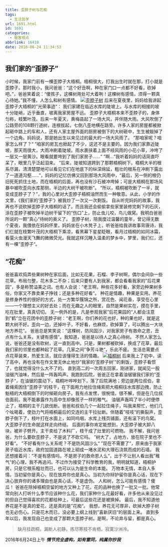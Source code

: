 ```yaml
---
title: 歪脖子树与花痴
tags:
  - 生活哲学
url: 1691.html
id: 1691
categories:
  - 极客视点
abbrlink: 16410
date: 2016-06-24 11:34:53
---
```


我们家的“歪脖子”
---------

小时候，我家门前有一棵歪脖子大梧桐。梧桐很大，打我出生时就在那，打小就是歪脖子。那时我小，我问爸爸：“这个好丑啊，种在家门口一点都不好看，砍掉吧。”，爸爸笑着说：“傻孩子，这棵树用处可大着咧！这棵树有感情，须得一颗真心待她。”我不懂，人怎么和树有感情。 [![歪脖子树](http://wangbaiyuan.cn/wp-content/uploads/2016/06/6619529490677646908_compressed.jpg)](http://wangbaiyuan.cn/wp-content/uploads/2016/06/6619529490677646908_compressed.jpg) 后来在夏夜里，妈妈给我讲起歪脖子大梧桐的”光荣事迹“： 我们家建在临近水库的陡坡上。与水库的相接的坡十分陡峭，近乎垂直，坡离我家房屋不远。 歪脖子大梧桐本来不歪脖子的，身体匀称，枝繁叶茂。后来一年夏天，黄梅县起了一场大风，并伴随大雨。大风吹倒了公路旁的108颗行道树，连根拔起，七倒八歪地横在路旁。许多人家的房屋都被掀起砸中路上的车和人，还有人家主屋外面的厨房被倒下的大树砸中，生生被敲掉了一个边角。妈妈说，那是她出生以来见过的最大的一场大风雨了。 ”那咱家呢？咱家怎么样了？“ ”咱家的房瓦也掀起了不少，这还不是主要的。因为我们家靠近陡坡，那天雨很大，大雨冲刷着陡坡。雨水裹挟着上面不经风雨的小花小草，冲垮了一层又一层黄沙。眼看就要垮到了我们家房子……“ ”啊...“我听着妈妈的话简直吓呆了，眼里几乎泛起泪来。 ”后来，陡坡知道跨到了那颗梧桐树下。梧桐大半的根系尽漏，清清楚楚地可以看见它们在地底下的纵深绵延，粗壮的根系在冲刷下露出了一道道沟壑……”，妈妈的记忆仿佛又回到那场大风雨中，“最后，另一侧的根仍旧死死抓住土地，而在梧桐的后面，再也没有沙石被冲垮掉；可是大梧桐在那场风暴中被吹歪向水库那侧，半边的大树干被吹断”。 “所以，梧桐被吹断了一半，就变成歪脖子了？”，我的心里对大歪脖子梧桐油然而生一种敬意。从此，小学的作文里，《我们家的‘歪脖子’》被我炒了一次又一次剩饭。 自从听完妈妈的故事，我再也不说砍掉歪脖子大梧桐的话了。而且我还会偷偷拿些家里装修完剩下的石灰，涂在歪脖子被吹掉半边树干留下的“伤口”上，防止虫儿咬，鸟儿做窝。我明白爸爸所说的一颗”真心“待树的奥义了。 歪脖子树，陪我度过温馨的童年，曾记得无数个夏夜，我偎依在妈妈怀里，妈妈坐在小木凳子上，听爸爸给我讲故事背唐诗，我们仨就在枝繁叶茂的大梧桐下乘凉，看黑幕下星星眨眼，看月过梧桐的如同冰霜，看萤火虫漫天飞舞的微微荧光。我就这样沉睡入温柔的梦乡中，梦里，我们仨，还有一棵”歪脖子“。

“花痴”
----

爸爸喜欢捣弄些果树种在家后面，比如无花果，石榴、李子树啊，偶尔会间杂一些花草。布局匀整，花木多二不杂；后来只要有人到我家，都会看看我家的”后花果园“，多是称赞溢美之词。也有人会说：”老王啊，种些花多好看，家旁边种果树多俗，你家又不靠卖果子挣钱；还是多种花好看“。 种花是情趣，种果是实用。养花是修身养性的很好的方式，处一方繁华簇锦之所，赏花色、闻花香，享受在心里——一个理想主义的好去处；而在无趣之人的眼里，自然是果树实在，摸在手里，吃在肚里，真真切切。 无一例外的是，凡是参观我家”后花果园的“人都会注意到”鹤“立在花团中的歪脖子树：“老王啊，你们养的花也好，种的果也好，就是这颗大树不好。歪向一边，还掉叶子，不好看，也麻烦，砍掉算了，可以腾出一大块地方养花”。 爸爸总是笑笑说：“这棵树，防风固沙，对我家房子有救命之恩，丑点有什么关系，关键有感情”。我知道，爸爸是以待人之真心待树。 不然人家怎么说，爸爸还是没有砍树，这一直到高中。只是，果树都被砍掉，换成了花草，最后我们家的邻里也都种起了花草。几家之间”争芳斗艳“，乐此不疲。 生活总需要点点花草装束，热爱生活，就应该懂得生活的情趣。 [![梧桐树](http://wangbaiyuan.cn/wp-content/uploads/2016/06/wangbaiyuan.cn_2016-06-24_11-43-40.jpg)](http://wangbaiyuan.cn/wp-content/uploads/2016/06/wangbaiyuan.cn_2016-06-24_11-43-40.jpg) 后来我上了初中，读了高中，再也没有在作文里无休止地炒”我家的‘歪脖子树’“的剩饭，歪脖子看惯了，也就觉得没什么大不了的。 直到高二的一次周五回家，刚进家，就闻见一股油锯汽油味，然后是一阵轰鸣声。我跑到后院，爸爸正在拿着油锯锯我们家的”歪脖子“，在油锯的震动下，梧桐叶哗哗划下，落了后院满地；旁边是两位叔伯，拿着绳索困住”歪脖子“的枝干，在下面用力地拉住绳索把大梧桐往水库那边拽，防止魁梧的大梧桐倒下的时候砸向房子。我有点发愣，很惋惜，很不解，但是在几位叔伯面前。我不能暴露作为高中生却像孩子一样的稚气。 油锯声轰鸣了半小时便停止了，梧桐的主干几欲伐断。爸爸和叔伯几个一起拉住绳子，叫我来帮忙，他们几个吆喝着，使劲力气将梧桐最后的交连的主干拉扯断。伴随着”吱吱“的撕裂声，歪脖子倒下了，枝叶打在水面上，如同呜咽，水库上残页铺面，还有滚下的鸟窝。 大歪脖子的生命就这样走向终结。 后面的事你肯定能想到，大歪脖子被大卸八块，被斧子劈开。主干卖给了木料厂，枝干成了灶里的可燃物。 我不解，我问爸爸，为什么要砍歪脖子，不是说了不砍它吗。 ”树大了，占地方，放在院子里也不好看“。 ”不好看有什么关系呢？不是防风固沙么“ ”现在不需要了“，原来由于我家房子临近水库，政府加固道路在坡上砌成一堵水泥和大理石浇筑而成的石墙。 我还想接着问：”不是有感情吗，不是房子的救命恩人么“，出于不让别人看出我”稚气“的心理，我不再追问。不过作为接受了科学教育的我，明明就知道，梧桐护房，只是它根系粗壮而已，也可以认为是生命的本能。 万物本无情，本自人多情。当初留你是真心，现在放弃你也是真心。当初为你辩护留你是真心话，现在下决心放弃你的诸多理由也是真心话，不是虚伪。 人和树，怎么可能有感情？傻瓜！ 爸爸在除掉梧桐空留的地方又种上了花，花的品种也换了一批又一批。他常常向别人打听什么季节应该种什么花，我们家种什么花最好看，许多他从来没见过的但自己觉得喜欢的花都给种上，可最后这些花还是被换掉。 最后，我不知道他养花是不是真的爱花，还是真的是”花痴“。 我想，养花无可厚非，砍掉大脖子树也无必伤心。只是花木而已，没必要上纲上线到”喜新厌旧“的层面上来。 直到多年以后，我发现自己也变成了那颗大歪脖子树。是啊，不论弃与留，都是真心。  

> 缺月挂疏桐，漏断人初静。拣尽寒枝不肯栖，寂寞沙洲冷。

2016年6月24日上午 _**情节完全虚构，如有雷同，纯属你抄我**_